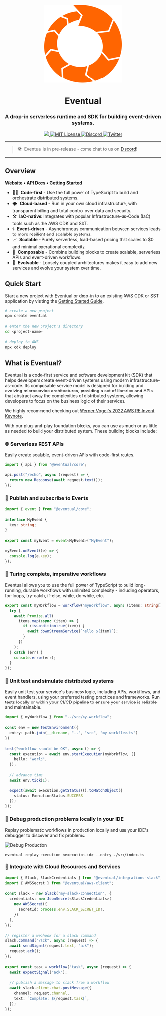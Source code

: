 <div align="center">
  <a href="https://eventual.net">
    <img src="assets/eventual-logo-image-only.svg" />
  </a>
  <br />
  <h1>Eventual</h1>
  <h3>
  A drop-in serverless runtime and SDK for building event-driven systems.
  </h3>
  <a href="https://badge.fury.io/js/@eventual%2Fcore.svg">
    <img src="https://badge.fury.io/js/@eventual%2Fcore.svg" />
  </a>
  <a href="https://github.com/eventual/eventual/blob/main/LICENSE">
    <img alt="MIT License" src="https://img.shields.io/github/license/functionless/eventual" />
  </a>
  <a href="https://discord.gg/8hfnTn3QDT">
    <img alt="Discord" src="https://img.shields.io/discord/985291961885949973?color=7389D8&label&logo=discord&logoColor=ffffff" />
  </a>
  <a href="https://twitter.com/eventual_cloud">
    <img alt="Twitter" src="https://img.shields.io/twitter/url.svg?label=%40eventual_cloud&style=social&url=https%3A%2F%2Ftwitter.com%2Feventual_cloud" />
  </a>
</div>

---

> 🛠&nbsp; Eventual is in pre-release - come chat to us on [Discord](https://discord.gg/8hfnTn3QDT)!

---

## Overview

**[Website](https://eventual.net/) • [API Docs](https://docs.eventual.net) • [Getting Started](https://docs.eventual.net/getting-started)**

- 🧑‍💻&nbsp; **Code-first** - Use the full power of TypeScript to build and orchestrate distributed systems.
- 🌩&nbsp; **Cloud-based** - Run in your own cloud infrastructure, with transparent billing and total control over data and security.
- 🛠&nbsp; **IaC-native**: Integrates with popular Infrastructure-as-Code (IaC) tools such as the AWS CDK and SST.
- 🌀&nbsp; **Event-driven** - Asynchronous communication between services leads to more resilient and scalable systems.
- 📈&nbsp; **Scalable** - Purely serverless, load-based pricing that scales to $0 and minimal operational complexity.
- 🧩&nbsp; **Composable** - Combine building blocks to create scalable, serverless APIs and event-driven workflows.
- 🌱&nbsp; **Evolvable** - Loosely coupled architectures makes it easy to add new services and evolve your system over time.

## Quick Start

Start a new project with Eventual or drop-in to an existing AWS CDK or SST application by visiting the [Getting Started Guide](https://docs.eventual.net/getting-started).

```sh
# create a new project
npm create eventual

# enter the new project's directory
cd <project-name>

# deploy to AWS
npx cdk deploy
```

## What is Eventual?

Eventual is a code-first service and software development kit (SDK) that helps developers create event-driven systems using modern infrastructure-as-code. Its composable service model is designed for building and evolving microservice architectures, providing a set of libraries and APIs that abstract away the complexities of distributed systems, allowing developers to focus on the business logic of their services.

We highly recommend checking out [Werner Vogel's 2022 AWS RE:Invent Keynote](https://www.youtube.com/watch?v=RfvL_423a-I&t=328s).

With our plug-and-play foundation blocks, you can use as much or as little as needed to build your distributed system. These building blocks include:

### 🌐 Serverless REST APIs

Easily create scalable, event-driven APIs with code-first routes.

```ts
import { api } from "@eventual/core";

api.post("/echo", async (request) => {
  return new Response(await request.text());
});
```

### 📣 Publish and subscribe to Events

```ts
import { event } from "@eventual/core";

interface MyEvent {
  key: string;
}

export const myEvent = event<MyEvent>("MyEvent");

myEvent.onEvent((e) => {
  console.log(e.key);
});
```

### 🤖 Turing complete, imperative workflows

Eventual allows you to use the full power of TypeScript to build long-running, durable workflows with unlimited complexity - including operators, for-loops, try-catch, if-else, while, do-while, etc.

```ts
export const myWorkflow = workflow("myWorkflow", async (items: string[]) => {
  try {
    await Promise.all(
      items.map(async (item) => {
        if (isConditionTrue(item)) {
          await downStreamService(`hello ${item}`);
        }
      })
    );
  } catch (err) {
    console.error(err);
  }
});
```

### 🧪 Unit test and simulate distributed systems

Easily unit test your service's business logic, including APIs, workflows, and event handlers, using your preferred testing practices and frameworks. Run tests locally or within your CI/CD pipeline to ensure your service is reliable and maintainable.

```ts
import { myWorkflow } from "../src/my-workflow";

const env = new TestEnvironment({
  entry: path.join(__dirname, "..", "src", "my-workflow.ts")
})

test("workflow should be OK", async () => {
  const execution = await env.startExecution(myWorkflow, ({
    hello: "world",
  });

  // advance time
  await env.tick(1);

  expect(await execution.getStatus()).toMatchObject({
    status: ExecutionStatus.SUCCESS
  });
});
```

### 🐞 Debug production problems locally in your IDE

Replay problematic workflows in production locally and use your IDE's debugger to discover and fix problems.

![Debug Production](./assets/debug-1.gif)

```
eventual replay execution <execution-id> --entry ./src/index.ts
```

### 🔌 Integrate with Cloud Resources and Services

```ts
import { Slack, SlackCredentials } from "@eventual/integrations-slack";
import { AWSSecret } from "@eventual/aws-client";

const slack = new Slack("my-slack-connection", {
  credentials: new JsonSecret<SlackCredentials>(
    new AWSSecret({
      secretId: process.env.SLACK_SECRET_ID!,
    })
  ),
});

// register a webhook for a slack command
slack.command("/ack", async (request) => {
  await sendSignal(request.text, "ack");
  request.ack();
});

export const task = workflow("task", async (request) => {
  await expectSignal("ack");

  // publish a message to slack from a workflow
  await slack.client.chat.postMessage({
    channel: request.channel,
    text: `Complete: ${request.task}`,
  });
});
```
